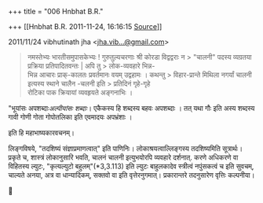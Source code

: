 +++
title = "006 Hnbhat B.R."

+++
[[Hnbhat B.R.	2011-11-24, 16:16:15 [Source](https://groups.google.com/g/bvparishat/c/iv0UQgLaFgg)]]



  
  

2011/11/24 vibhutinath jha \<[jha.vib...@gmail.com]()\>

  

> नमस्तेभ्यः भारतीसमुपासकेभ्यः ! गुरुतुल्यचरणाः श्री कोरडा विद्वद्वराः न > "चालनी" पदस्य व्यग्रतया प्रक्रिया प्रतिपादितवन्तः \| अपि तु > लोक-व्यवहारे भिन्न-  
>  भिन्न आचारः प्राक्-कालतः प्रवर्तमानः वयम् उद्वहामः । कथन्तु > विहार-प्रान्ते मिथिला नगर्यां चालनी इत्यस्य स्थाने चालैन -चलनी इति > प्रतिदिनं गृहे-गृहे  
> रोटिका पाक क्रियायां व्यवहृयते अङ्गनाभिः ।

  

  

"भूयांसः अपशब्दाः*अल्पीयांसः शब्दाः*। एकैकस्य हि शब्दस्य बहवः अपशब्दाः । तत् यथा गौः इति अस्य शब्दस्य गावी गोणी गोता गोपोतलिका इति एवमादयः अपभ्रंशाः ।

  

इति हि महाभाष्यकारवचनम्।

  

लिङ्गविषये, "तदशिष्यं संज्ञाप्रमाणत्वात्" इति पाणिनिः। लोकाश्रयत्वाल्लिङ्गस्य तदशिष्यमिति सूत्रार्थः। प्रकृते च, शास्त्रं लोकानुसारि भवति, चालनं चालनी इत्युभयोरपि व्यवहारे दर्शनात्. करणे अधिकरणे वा विहितस्य ल्युटः, "कृत्यल्युटो बहुलम्"(\*3,3.113) इति ल्युटः बाहुलकादेव स्त्रीत्वं नपुंसकत्वं च इति सुवचम्, चाल्यते अनया, अत्र वा धान्यादिकम्, सक्तवो वा इति वृत्तेरनुगमात्। प्रकारान्तरे तदनुसारेण वृत्तिः कल्पनीया।



